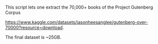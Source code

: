 This script lets one extract the 70,000+ books of the Project Gutenberg Corpus

https://www.kaggle.com/datasets/jasonheesanglee/gutenberg-over-70000?resource=download.

The final dataset is ~25GB.
